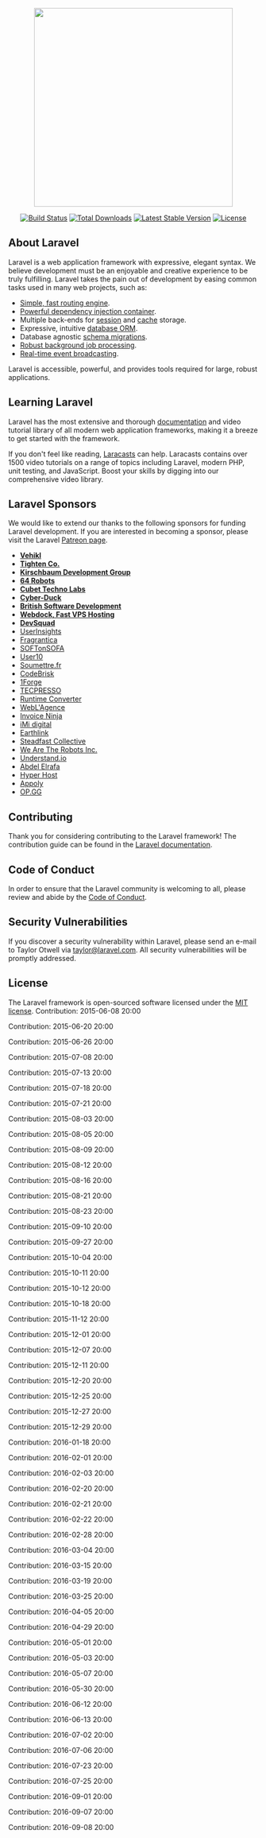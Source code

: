 <p align="center"><img src="https://res.cloudinary.com/dtfbvvkyp/image/upload/v1566331377/laravel-logolockup-cmyk-red.svg" width="400"></p>

<p align="center">
<a href="https://travis-ci.org/laravel/framework"><img src="https://travis-ci.org/laravel/framework.svg" alt="Build Status"></a>
<a href="https://packagist.org/packages/laravel/framework"><img src="https://poser.pugx.org/laravel/framework/d/total.svg" alt="Total Downloads"></a>
<a href="https://packagist.org/packages/laravel/framework"><img src="https://poser.pugx.org/laravel/framework/v/stable.svg" alt="Latest Stable Version"></a>
<a href="https://packagist.org/packages/laravel/framework"><img src="https://poser.pugx.org/laravel/framework/license.svg" alt="License"></a>
</p>

## About Laravel

Laravel is a web application framework with expressive, elegant syntax. We believe development must be an enjoyable and creative experience to be truly fulfilling. Laravel takes the pain out of development by easing common tasks used in many web projects, such as:

- [Simple, fast routing engine](https://laravel.com/docs/routing).
- [Powerful dependency injection container](https://laravel.com/docs/container).
- Multiple back-ends for [session](https://laravel.com/docs/session) and [cache](https://laravel.com/docs/cache) storage.
- Expressive, intuitive [database ORM](https://laravel.com/docs/eloquent).
- Database agnostic [schema migrations](https://laravel.com/docs/migrations).
- [Robust background job processing](https://laravel.com/docs/queues).
- [Real-time event broadcasting](https://laravel.com/docs/broadcasting).

Laravel is accessible, powerful, and provides tools required for large, robust applications.

## Learning Laravel

Laravel has the most extensive and thorough [documentation](https://laravel.com/docs) and video tutorial library of all modern web application frameworks, making it a breeze to get started with the framework.

If you don't feel like reading, [Laracasts](https://laracasts.com) can help. Laracasts contains over 1500 video tutorials on a range of topics including Laravel, modern PHP, unit testing, and JavaScript. Boost your skills by digging into our comprehensive video library.

## Laravel Sponsors

We would like to extend our thanks to the following sponsors for funding Laravel development. If you are interested in becoming a sponsor, please visit the Laravel [Patreon page](https://patreon.com/taylorotwell).

- **[Vehikl](https://vehikl.com/)**
- **[Tighten Co.](https://tighten.co)**
- **[Kirschbaum Development Group](https://kirschbaumdevelopment.com)**
- **[64 Robots](https://64robots.com)**
- **[Cubet Techno Labs](https://cubettech.com)**
- **[Cyber-Duck](https://cyber-duck.co.uk)**
- **[British Software Development](https://www.britishsoftware.co)**
- **[Webdock, Fast VPS Hosting](https://www.webdock.io/en)**
- **[DevSquad](https://devsquad.com)**
- [UserInsights](https://userinsights.com)
- [Fragrantica](https://www.fragrantica.com)
- [SOFTonSOFA](https://softonsofa.com/)
- [User10](https://user10.com)
- [Soumettre.fr](https://soumettre.fr/)
- [CodeBrisk](https://codebrisk.com)
- [1Forge](https://1forge.com)
- [TECPRESSO](https://tecpresso.co.jp/)
- [Runtime Converter](http://runtimeconverter.com/)
- [WebL'Agence](https://weblagence.com/)
- [Invoice Ninja](https://www.invoiceninja.com)
- [iMi digital](https://www.imi-digital.de/)
- [Earthlink](https://www.earthlink.ro/)
- [Steadfast Collective](https://steadfastcollective.com/)
- [We Are The Robots Inc.](https://watr.mx/)
- [Understand.io](https://www.understand.io/)
- [Abdel Elrafa](https://abdelelrafa.com)
- [Hyper Host](https://hyper.host)
- [Appoly](https://www.appoly.co.uk)
- [OP.GG](https://op.gg)

## Contributing

Thank you for considering contributing to the Laravel framework! The contribution guide can be found in the [Laravel documentation](https://laravel.com/docs/contributions).

## Code of Conduct

In order to ensure that the Laravel community is welcoming to all, please review and abide by the [Code of Conduct](https://laravel.com/docs/contributions#code-of-conduct).

## Security Vulnerabilities

If you discover a security vulnerability within Laravel, please send an e-mail to Taylor Otwell via [taylor@laravel.com](mailto:taylor@laravel.com). All security vulnerabilities will be promptly addressed.

## License

The Laravel framework is open-sourced software licensed under the [MIT license](https://opensource.org/licenses/MIT).
Contribution: 2015-06-08 20:00

Contribution: 2015-06-20 20:00

Contribution: 2015-06-26 20:00

Contribution: 2015-07-08 20:00

Contribution: 2015-07-13 20:00

Contribution: 2015-07-18 20:00

Contribution: 2015-07-21 20:00

Contribution: 2015-08-03 20:00

Contribution: 2015-08-05 20:00

Contribution: 2015-08-09 20:00

Contribution: 2015-08-12 20:00

Contribution: 2015-08-16 20:00

Contribution: 2015-08-21 20:00

Contribution: 2015-08-23 20:00

Contribution: 2015-09-10 20:00

Contribution: 2015-09-27 20:00

Contribution: 2015-10-04 20:00

Contribution: 2015-10-11 20:00

Contribution: 2015-10-12 20:00

Contribution: 2015-10-18 20:00

Contribution: 2015-11-12 20:00

Contribution: 2015-12-01 20:00

Contribution: 2015-12-07 20:00

Contribution: 2015-12-11 20:00

Contribution: 2015-12-20 20:00

Contribution: 2015-12-25 20:00

Contribution: 2015-12-27 20:00

Contribution: 2015-12-29 20:00

Contribution: 2016-01-18 20:00

Contribution: 2016-02-01 20:00

Contribution: 2016-02-03 20:00

Contribution: 2016-02-20 20:00

Contribution: 2016-02-21 20:00

Contribution: 2016-02-22 20:00

Contribution: 2016-02-28 20:00

Contribution: 2016-03-04 20:00

Contribution: 2016-03-15 20:00

Contribution: 2016-03-19 20:00

Contribution: 2016-03-25 20:00

Contribution: 2016-04-05 20:00

Contribution: 2016-04-29 20:00

Contribution: 2016-05-01 20:00

Contribution: 2016-05-03 20:00

Contribution: 2016-05-07 20:00

Contribution: 2016-05-30 20:00

Contribution: 2016-06-12 20:00

Contribution: 2016-06-13 20:00

Contribution: 2016-07-02 20:00

Contribution: 2016-07-06 20:00

Contribution: 2016-07-23 20:00

Contribution: 2016-07-25 20:00

Contribution: 2016-09-01 20:00

Contribution: 2016-09-07 20:00

Contribution: 2016-09-08 20:00


